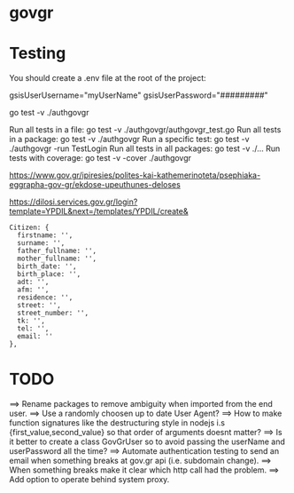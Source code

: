 # govgr




Testing
=======

You should create a .env file at the root of the project:

gsisUserUsername="myUserName"
gsisUserPassword="#########"


go test -v ./authgovgr

Run all tests in a file: go test -v ./authgovgr/authgovgr_test.go
Run all tests in a package: go test -v ./authgovgr
Run a specific test: go test -v ./authgovgr -run TestLogin
Run all tests in all packages: go test -v ./...
Run tests with coverage: go test -v -cover ./authgovgr

https://www.gov.gr/ipiresies/polites-kai-kathemerinoteta/psephiaka-eggrapha-gov-gr/ekdose-upeuthunes-deloses


https://dilosi.services.gov.gr/login?template=YPDIL&next=/templates/YPDIL/create&

    Citizen: {
      firstname: '',
      surname: '',
      father_fullname: '',
      mother_fullname: '',
      birth_date: '',
      birth_place: '',
      adt: '',
      afm: '',
      residence: '',
      street: '',
      street_number: '',
      tk: '',
      tel: '',
      email: ''
    },

TODO
======

==> Rename packages to remove ambiguity when imported from the end user.
==> Use a randomly choosen up to date User Agent?
==> How to make function signatures like the destructuring style in nodejs i.s {first_value,second_value} so that order of arguments doesnt matter?
==> Is it better to create a class GovGrUser so to avoid passing the userName and userPassword all the time?
==> Automate authentication testing to send an email when something breaks at gov.gr api (i.e. subdomain change).
==> When something breaks make it clear which http call had the problem.
==> Add option to operate behind system proxy.